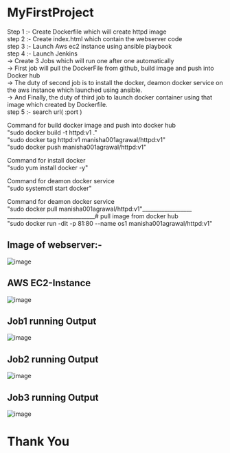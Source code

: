# MyFirstProject
Step 1 :- Create Dockerfile which will create httpd image                                                                                                                     
step 2 :- Create index.html which contain the webserver code                                                                                                                   
step 3 :- Launch Aws ec2 instance using ansible playbook                                                                                                                      
step 4 :- Launch Jenkins                                                                                                                                                       
       -> Create 3 Jobs which will run one after one automatically                                                                                                           
       -> First job will pull the DockerFile from github, build image and push into Docker hub                                                                                 
       -> The duty of second job is to install the docker, deamon docker service on the aws instance which launched using ansible.                                             
       -> And Finally, the duty of third job to launch docker container using that image which created by Dockerfile.                                                         
step 5 :- search url( <public of instance>:port )                                                                                                                             
  
Command for build docker image and push into docker hub                                                                                                                      
              "sudo docker build -t httpd:v1 ."                                                                                                                               
              "sudo docker tag httpd:v1 manisha001agrawal/httpd:v1"                                                                                                           
              "sudo docker push manisha001agrawal/httpd:v1"                                                                                                                   
     
Command for install docker                                                                                                                                                  
              "sudo yum install docker -y"                                                                                                                                    
              
Command for deamon docker service                                                                                                                                             
              "sudo systemctl start docker"                                                                                                                                   
              
Command for deamon docker service                                                                                                                                             
              "sudo docker pull manisha001agrawal/httpd:v1"__________________     ________________________________# pull image from docker hub                                   
                    "sudo docker run -dit -p 81:80 --name os1 manisha001agrawal/httpd:v1"

## Image of webserver:-                                                                                                                                                           
![image](https://user-images.githubusercontent.com/67043518/115163104-db681e00-a0c4-11eb-97d2-87165efbbc27.png)

## AWS EC2-Instance                                                                                                                                                               
![image](https://user-images.githubusercontent.com/67043518/115163074-b5427e00-a0c4-11eb-94dd-d33da5c0673f.png)

## Job1 running Output

![image](https://user-images.githubusercontent.com/67043518/115163953-bfb34680-a0c9-11eb-8ea4-6c801f52d250.png)

## Job2 running Output                                                                                                                                                           
![image](https://user-images.githubusercontent.com/67043518/115163967-d22d8000-a0c9-11eb-8066-b438d50c0d4c.png)

## Job3 running Output                                                                                                                                                           
![image](https://user-images.githubusercontent.com/67043518/115164121-ea9d9a80-a0c9-11eb-8454-d8c5c98731be.png)

# Thank You
